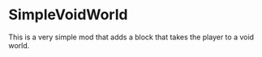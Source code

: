 # SimpleVoidWorld

This is a very simple mod that adds a block that takes the player to a void world.
